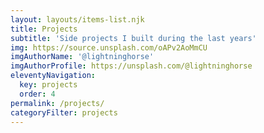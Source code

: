 ```yaml
---
layout: layouts/items-list.njk
title: Projects
subtitle: 'Side projects I built during the last years'
img: https://source.unsplash.com/oAPv2AoMmCU
imgAuthorName: '@lightninghorse'
imgAuthorProfile: https://unsplash.com/@lightninghorse
eleventyNavigation:
  key: projects
  order: 4
permalink: /projects/
categoryFilter: projects
---
```

